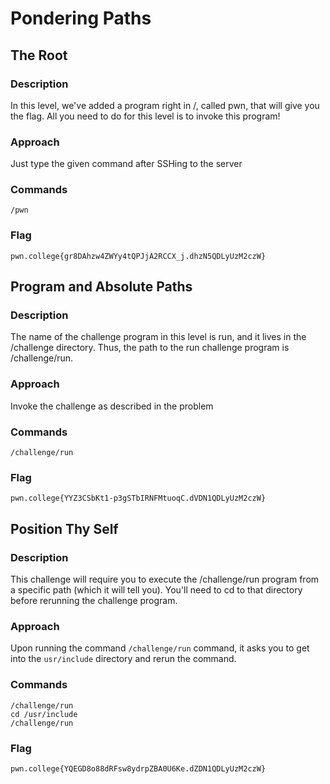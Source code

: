 # Pondering Paths
## The Root
### Description
In this level, we've added a program right in /, called pwn, that will give you the flag. All you need to do for this level is to invoke this program!
### Approach
Just type the given command after SSHing to the server
### Commands
`/pwn`
### Flag
`pwn.college{gr8DAhzw4ZWYy4tQPJjA2RCCX_j.dhzN5QDLyUzM2czW}`

## Program and Absolute Paths
### Description
The name of the challenge program in this level is run, and it lives in the /challenge directory. Thus, the path to the run challenge program is /challenge/run.
### Approach
Invoke the challenge as described in the problem
### Commands
`/challenge/run`
### Flag
`pwn.college{YYZ3CSbKt1-p3gSTbIRNFMtuoqC.dVDN1QDLyUzM2czW}`

## Position Thy Self
### Description
This challenge will require you to execute the /challenge/run program from a specific path (which it will tell you). You'll need to cd to that directory before rerunning the challenge program.
### Approach
Upon running the command `/challenge/run` command, it asks you to get into the `usr/include` directory and rerun the command.
### Commands
```
/challenge/run
cd /usr/include
/challenge/run
```
### Flag
`pwn.college{YQEGD8o88dRFsw8ydrpZBA0U6Ke.dZDN1QDLyUzM2czW}`
